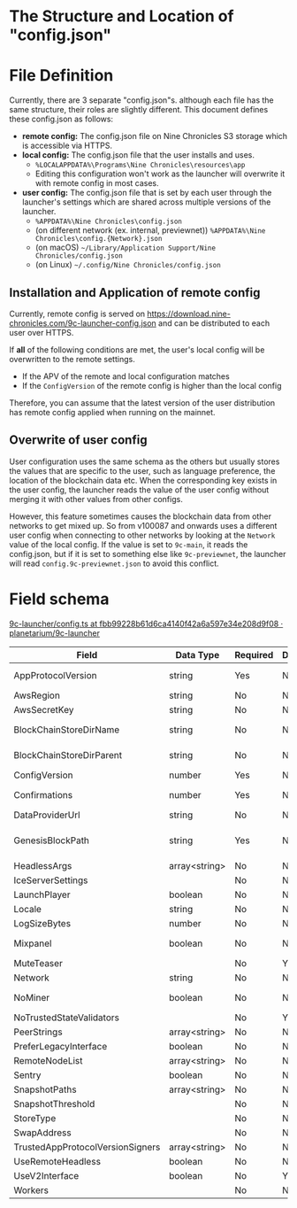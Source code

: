 # The Structure and Location of "config.json"

# File Definition

Currently, there are 3 separate "config.json"s. although each file has the same structure, their roles are slightly different. This document defines these config.json as follows:
- **remote config:** The config.json file on Nine Chronicles S3 storage which is accessible via HTTPS.
- **local config:** The config.json file that the user installs and uses.
    - `%LOCALAPPDATA%\Programs\Nine Chronicles\resources\app`
    - Editing this configuration won't work as the launcher will overwrite it with remote config in most cases.
- **user config:** The config.json file that is set by each user through the launcher's settings which are shared across multiple versions of the launcher.
    - `%APPDATA%\Nine Chronicles\config.json`
    - (on different network (ex. internal, previewnet)) `%APPDATA%\Nine Chronicles\config.{Network}.json`
    - (on macOS) `~/Library/Application Support/Nine Chronicles/config.json`
    - (on Linux) `~/.config/Nine Chronicles/config.json`

## Installation and Application of remote config

Currently, remote config is served on https://download.nine-chronicles.com/9c-launcher-config.json and can be distributed to each user over HTTPS.

If **all** of the following conditions are met, the user's local config will be overwritten to the remote settings.

- If the APV of the remote and local configuration matches
- If the `ConfigVersion` of the remote config is higher than the local config

Therefore, you can assume that the latest version of the user distribution has remote config applied when running on the mainnet.
## Overwrite of user config

User configuration uses the same schema as the others but usually stores the values that are specific to the user, such as language preference, the location of the blockchain data etc. When the corresponding key exists in the user config, the launcher reads the value of the user config without merging it with other values from other configs.

However, this feature sometimes causes the blockchain data from other networks to get mixed up. So from v100087 and onwards uses a different user config when connecting to other networks by looking at the `Network` value of the local config. If the value is set to `9c-main`, it reads the config.json, but if it is set to something else like `9c-previewnet`, the launcher will read `config.9c-previewnet.json` to avoid this conflict.

# Field schema

[9c-launcher/config.ts at fbb99228b61d6ca4140f42a6a597e34e208d9f08 · planetarium/9c-launcher](https://github.com/planetarium/9c-launcher/blob/fbb99228b61d6ca4140f42a6a597e34e208d9f08/src/config.ts#L11)

|Field                           |Data Type    |Required|Deprecated|Usage                        |
|--------------------------------|-------------|--------|----------|-----------------------------|
|AppProtocolVersion              |string       |Yes     |No        |Headless, Launcher           |
|AwsRegion                       |string       |No      |No        |Headless                     |
|AwsSecretKey                    |string       |No      |No        |Headless                     |
|BlockChainStoreDirName          |string       |No      |No        |Headless, Launcher           |
|BlockChainStoreDirParent        |string       |No      |No        |Headless, Launcher           |
|ConfigVersion                   |number       |Yes     |No        |Launcher                     |
|Confirmations                   |number       |Yes     |No        |Headless, Libplanet          |
|DataProviderUrl                 |string       |No      |No        |                             |
|GenesisBlockPath                |string       |Yes     |No        |Headless, Launcher, Libplanet|
|HeadlessArgs                    |array\<string\>|No      |No        |Headless                     |
|IceServerSettings               |             |No      |No        |                             |
|LaunchPlayer                    |boolean      |No      |No        |Launcher                     |
|Locale                          |string       |No      |No        |Launcher                     |
|LogSizeBytes                    |number       |No      |No        |Launcher                     |
|Mixpanel                        |boolean      |No      |No        |Launcher, NineChronicles     |
|MuteTeaser                      |             |No      |Yes       |Launcher                     |
|Network                         |string       |No      |No        |                             |
|NoMiner                         |boolean      |No      |No        |Headless, Launcher           |
|NoTrustedStateValidators        |             |No      |Yes       |                             |
|PeerStrings                     |array\<string\>|No      |No        |Headless                     |
|PreferLegacyInterface           |boolean      |No      |No       |Launcher                     |
|RemoteNodeList                  |array\<string\>|No      |No        |Launcher                     |
|Sentry                          |boolean      |No      |No        |Launcher                     |
|SnapshotPaths                   |array\<string\>|No      |No        |Launcher                     |
|SnapshotThreshold               |             |No      |No        |                             |
|StoreType                       |             |No      |No        |                             |
|SwapAddress                     |             |No      |No        |                             |
|TrustedAppProtocolVersionSigners|array\<string\>|No      |No        |Headless                     |
|UseRemoteHeadless               |boolean      |No      |No        |Launcher                     |
|UseV2Interface                  |boolean      |No      |Yes       |Launcher                     |
|Workers                         |             |No      |No        |                             |
